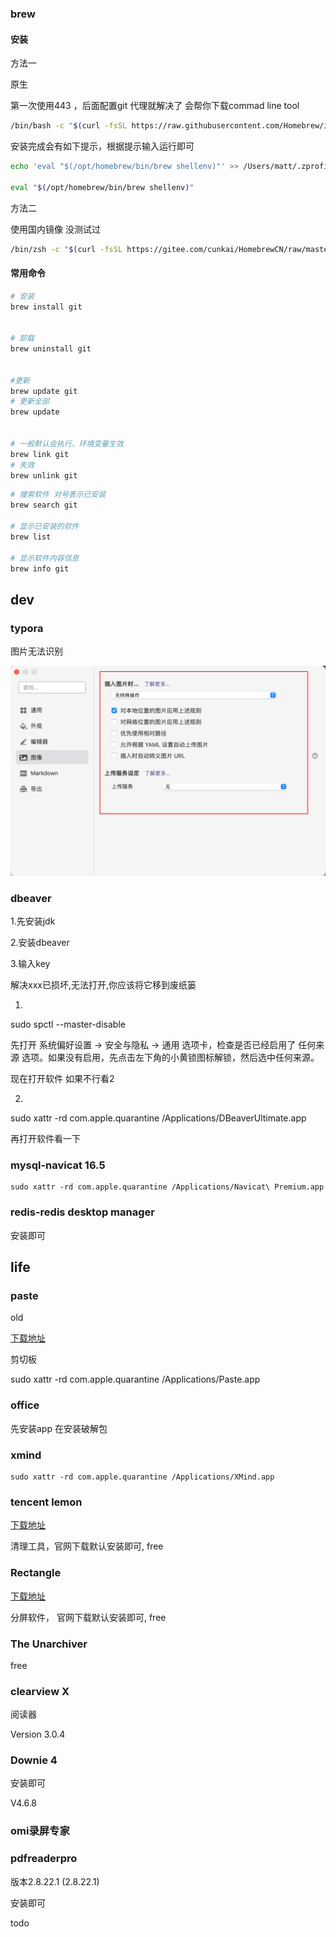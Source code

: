 

### brew

#### 安装

方法一 

原生

第一次使用443 ，后面配置git 代理就解决了 会帮你下载commad line tool

```sh
/bin/bash -c "$(curl -fsSL https://raw.githubusercontent.com/Homebrew/install/master/install.sh)"
```





安装完成会有如下提示，根据提示输入运行即可

```sh
echo 'eval "$(/opt/homebrew/bin/brew shellenv)"' >> /Users/matt/.zprofile

eval "$(/opt/homebrew/bin/brew shellenv)"
```





方法二

使用国内镜像 没测试过

```sh
/bin/zsh -c "$(curl -fsSL https://gitee.com/cunkai/HomebrewCN/raw/master/Homebrew.sh)"
```

#### 常用命令



```sh
# 安装
brew install git


# 卸载
brew uninstall git


#更新
brew update git
# 更新全部
brew update


# 一般默认会执行，环境变量生效
brew link git
# 失效
brew unlink git
```



```sh
# 搜索软件 对号表示已安装
brew search git

# 显示已安装的软件
brew list

# 显示软件内容信息
brew info git
```





















## dev

### typora



图片无法识别

![](https://raw.githubusercontent.com/imattdu/img/main/img/202206051723849.png)













### dbeaver



1.先安装jdk 

2.安装dbeaver

3.输入key 



解决xxx已损坏,无法打开,你应该将它移到废纸篓

1.

sudo spctl --master-disable

先打开 系统偏好设置 -> 安全与隐私 -> 通用 选项卡，检查是否已经启用了 任何来源 选项。如果没有启用，先点击左下角的小黄锁图标解锁，然后选中任何来源。



现在打开软件 如果不行看2



2.

sudo xattr -rd com.apple.quarantine /Applications/DBeaverUltimate.app

再打开软件看一下





### mysql-navicat 16.5

```
sudo xattr -rd com.apple.quarantine /Applications/Navicat\ Premium.app
```



### redis-redis desktop manager

安装即可

## life



### paste

old

[下载地址](https://www.macat.vip/4164.html)

剪切板



sudo xattr -rd com.apple.quarantine /Applications/Paste.app





### office

先安装app 在安装破解包





### xmind

```
sudo xattr -rd com.apple.quarantine /Applications/XMind.app
```

### tencent lemon 

[下载地址](https://lemon.qq.com/)

清理工具，官网下载默认安装即可, free

### Rectangle

[下载地址](https://rectangleapp.com/)

分屏软件， 官网下载默认安装即可, free





### The Unarchiver

free





### clearview X

阅读器

Version 3.0.4



### Downie 4  

安装即可

V4.6.8



### omi录屏专家





### pdfreaderpro

版本2.8.22.1 (2.8.22.1)

安装即可







todo

